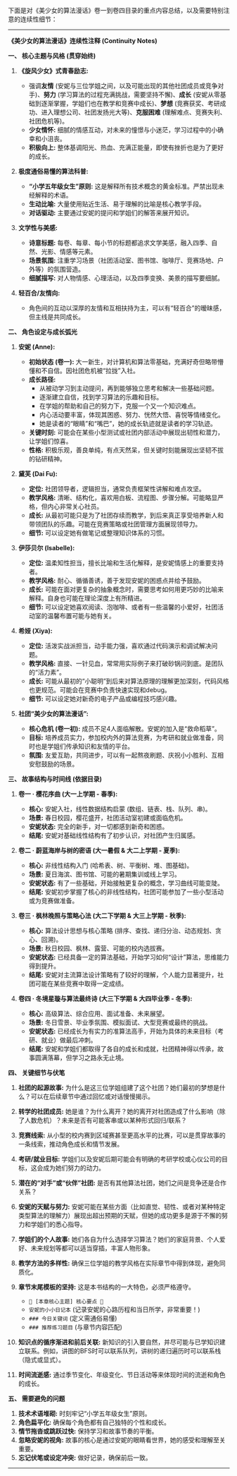 

下面是对《美少女的算法漫话》卷一到卷四目录的重点内容总结，以及需要特别注意的连续性细节：

---

**《美少女的算法漫话》连续性注释 (Continuity Notes)**

**一、 核心主题与风格 (贯穿始终)**

1.  **《旋风少女》式青春励志:**
    *   强调**友情** (安妮与三位学姐之间，以及可能出现的其他社团成员或竞争对手)、**努力** (学习算法的过程充满挑战，需要坚持不懈)、**成长** (安妮从零基础到逐渐掌握，学姐们也在教学和竞赛中成长)、**梦想** (竞赛获奖、考研成功、进入理想公司、社团发扬光大等)、**克服困难** (理解难点、竞赛失利、社团危机等)。
    *   **少女情怀:** 细腻的情感互动，对未来的憧憬与小迷茫，学习过程中的小确幸和小沮丧。
    *   **积极向上:** 整体基调阳光、热血、充满正能量，即使有挫折也是为了更好的成长。

2.  **极度通俗易懂的算法科普:**
    *   **“小学五年级女生”原则:** 这是解释所有技术概念的黄金标准。严禁出现未经解释的术语。
    *   **生动比喻:** 大量使用贴近生活、易于理解的比喻是核心教学手段。
    *   **对话驱动:** 主要通过安妮的提问和学姐们的解答来展开知识。

3.  **文学性与美感:**
    *   **诗意标题:** 每卷、每章、每小节的标题都追求文学美感，融入四季、自然、光影、情感等元素。
    *   **场景氛围:** 注重学习场景（社团活动室、图书馆、咖啡厅、竞赛场地、户外等）的氛围营造。
    *   **细腻描写:** 对人物情感、心理活动，以及四季变换、美景的描写要细腻。

4.  **轻百合/友情向:**
    *   角色间的互动以深厚的友情和互相扶持为主，可以有“轻百合”的暧昧感，但主线是共同成长。

**二、 角色设定与成长弧光**

1.  **安妮 (Anne):**
    *   **初始状态 (卷一):** 大一新生，对计算机和算法零基础，充满好奇但略带懵懂和不自信。因社团危机被“拉拢”入社。
    *   **成长路径:**
        *   从被动学习到主动提问，再到能够独立思考和解决一些基础问题。
        *   逐渐建立自信，找到学习算法的乐趣和目标。
        *   在学姐的帮助和自己的努力下，克服一个又一个知识难点。
        *   内心活动要丰富，体现其困惑、努力、恍然大悟、喜悦等情绪变化。
        *   她是读者的“眼睛”和“嘴巴”，她的成长轨迹就是读者的学习轨迹。
    *   **关键时刻:** 可能会在某些小型测试或社团内部活动中展现出韧性和潜力，让学姐们惊喜。
    *   **性格:** 积极乐观，善良单纯，有点天然呆，但关键时刻能展现出坚韧不拔的钻研精神。

2.  **黛芙 (Dai Fu):**
    *   **定位:** 社团领导者，逻辑担当，通常负责框架性讲解和难点攻坚。
    *   **教学风格:** 清晰、结构化，喜欢用白板、流程图、步骤分解。可能略显严格，但内心非常关心社员。
    *   **成长:** 从最初可能只是为了社团存续而教学，到后来真正享受培养新人和带领团队的乐趣。可能在竞赛策略或社团管理方面展现领导力。
    *   **细节:** 可以设定她有做笔记或整理知识体系的习惯。

3.  **伊莎贝尔 (Isabelle):**
    *   **定位:** 温柔知性担当，擅长比喻和生活化解释，是安妮情感上的重要支持者。
    *   **教学风格:** 耐心、循循善诱，善于发现安妮的困惑点并给予鼓励。
    *   **成长:** 可能在面对更复杂的抽象概念时，需要思考如何用更巧妙的比喻来解释。自身也可能在理论深度上有所精进。
    *   **细节:** 可以设定她喜欢阅读、泡咖啡、或者有一些温馨的小爱好，社团活动室的温馨布置可能与她有关。

4.  **希娅 (Xiya):**
    *   **定位:** 活泼实战派担当，动手能力强，喜欢通过代码演示和调试解决问题。
    *   **教学风格:** 直接、一针见血，常常用实际例子来打破砂锅问到底。是团队的“活力素”。
    *   **成长:** 可能从最初的“小聪明”到后来对算法原理的理解更加深刻，代码风格也更规范。可能会在竞赛中负责快速实现和debug。
    *   **细节:** 可以设定她对新奇的电子产品或编程技巧感兴趣。

5.  **社团“美少女的算法漫话”:**
    *   **核心危机 (卷一初):** 成员不足4人面临解散。安妮的加入是“救命稻草”。
    *   **目标:** 培养成员实力，参加校内外的算法竞赛，为考研和就业做准备，同时也是学姐们传承知识和友情的平台。
    *   **氛围:** 友爱互助，共同进步，可以有一起熬夜刷题、庆祝小小胜利、互相安慰鼓励的场景。

**三、 故事结构与时间线 (依据目录)**

1.  **卷一 · 樱花序曲 (大一上学期 - 春季):**
    *   **核心:** 安妮入社，线性数据结构启蒙 (数组、链表、栈、队列、串)。
    *   **场景:** 春日校园，樱花盛开，社团活动室初建或面临危机。
    *   **安妮状态:** 完全的新手，对一切都感到新奇和困惑。
    *   **结尾:** 安妮对基础线性结构有了初步认识，对社团产生归属感。

2.  **卷二 · 蔚蓝海岸与树的密语 (大一暑假 & 大二上学期 - 夏季):**
    *   **核心:** 非线性结构入门 (哈希表、树、平衡树、堆、图基础)。
    *   **场景:** 夏日海滨、图书馆、可能的暑期集训或线上学习。
    *   **安妮状态:** 有了一些基础，开始接触更复杂的概念，学习曲线可能变陡。
    *   **结尾:** 安妮初步掌握了核心的非线性结构，社团可能参加了一些小型活动或为竞赛做准备。

3.  **卷三 · 枫林晚照与策略心法 (大二下学期 & 大三上学期 - 秋季):**
    *   **核心:** 算法设计思想与核心策略 (排序、查找、递归分治、动态规划、贪心、回溯)。
    *   **场景:** 秋日校园、枫林、露营、可能的校内选拔赛。
    *   **安妮状态:** 已经具备一定的算法基础，开始学习如何“设计”算法，思维能力得到提升。
    *   **结尾:** 安妮对主流算法设计策略有了较好的理解，个人能力显著提升，社团可能在某些竞赛中取得一定成绩。

4.  **卷四 · 冬境星璇与算法最终诗 (大三下学期 & 大四毕业季 - 冬季):**
    *   **核心:** 高级算法、综合应用、面试准备、未来展望。
    *   **场景:** 冬日雪景、毕业季氛围、模拟面试、大型竞赛或最终的挑战。
    *   **安妮状态:** 已经成长为有实力的准算法高手，开始为具体的未来目标（考研、就业）做最后冲刺。
    *   **结尾:** 安妮和学姐们都取得了各自的成长和成就，社团精神得以传承，故事圆满落幕，但学习之路永无止境。

**四、 关键细节与伏笔**

1.  **社团的起源故事:** 为什么是这三位学姐组建了这个社团？她们最初的梦想是什么？可以在后续章节中通过回忆或对话慢慢揭示。
2.  **转学的社团成员:** 她是谁？为什么离开？她的离开对社团造成了什么影响（除了人数危机）？未来是否有可能客串或以某种形式回归/联系？
3.  **竞赛线索:** 从小型的校内赛到区域赛甚至更高水平的比赛，可以是贯穿故事的一条线索，推动角色成长和情节发展。
4.  **考研/就业目标:** 学姐们以及安妮后期可能会有明确的考研学校或心仪公司的目标，这会成为她们努力的动力。
5.  **潜在的“对手”或“伙伴”社团:** 是否有其他算法社团，她们之间是竞争还是合作关系？
6.  **安妮的天赋与努力:** 安妮可能在某些方面（比如直觉、韧性、或者对某种特定类型算法的理解力）展现出超出预期的天赋，但她的成功更多是源于不懈的努力和学姐们的悉心指导。
7.  **学姐们的个人故事:** 她们各自为什么选择学习算法？她们的家庭背景、个人爱好、未来规划等都可以适当穿插，丰富人物形象。
8.  **教学方法的多样性:** 确保三位学姐的教学风格在实际章节中得到体现，避免同质化。
9.  **章节末尾模板的坚持:** 这是本书结构的一大特色，必须严格遵守。
    *   `🌸 [本章核心主题] 核心要点 🌸`
    *   `安妮的小小日记本` (记录安妮的心路历程和当日所学，非常重要！)
    *   `### 今日关键词` (定义需通俗易懂)
    *   `### 推荐练习题目` (与章节内容匹配)

10. **知识点的循序渐进和前后关联:** 新知识的引入要自然，并尽可能与已学知识建立联系。例如，讲图的BFS时可以联系队列，讲树的递归遍历时可以联系栈（隐式或显式）。

11. **时间流逝感:** 通过季节变化、年级变化、节日活动等来体现时间的流逝和角色的成长。

**五、 需要避免的问题**

1.  **技术术语堆砌:** 时刻牢记“小学五年级女生”原则。
2.  **角色扁平化:** 确保每个角色都有自己独特的个性和成长。
3.  **情节拖沓或跳跃过快:** 保持学习和故事节奏的平衡。
4.  **忽略安妮的视角:** 故事的核心是通过安妮的眼睛看世界，她的感受和理解至关重要。
5.  **忘记伏笔或设定冲突:** 做好记录，确保前后一致。

---

